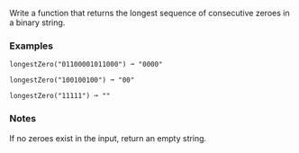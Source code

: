 Write a function that returns the longest sequence of consecutive zeroes in a binary string.


### Examples ###
    longestZero("01100001011000") ➞ "0000"

    longestZero("100100100") ➞ "00"

    longestZero("11111") ➞ ""


### Notes ###
If no zeroes exist in the input, return an empty string.